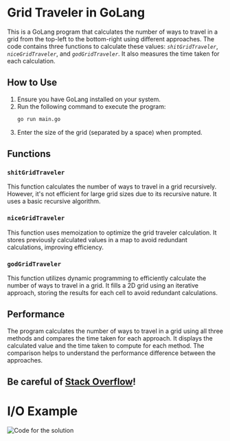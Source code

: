 # **Grid Traveler in GoLang**

This is a GoLang program that calculates the number of ways to travel in a grid from the top-left to the bottom-right using different approaches. The code contains three functions to calculate these values: *`shitGridTraveler`*, *`niceGridTraveler`*, and *`godGridTraveler`*. It also measures the time taken for each calculation.

## **How to Use**

1. Ensure you have GoLang installed on your system.
2. Run the following command to execute the program:
   ```bash
   go run main.go
3. Enter the size of the grid (separated by a space) when prompted.

## **Functions**

### `shitGridTraveler`

This function calculates the number of ways to travel in a grid recursively. However, it's not efficient for large grid sizes due to its recursive nature. It uses a basic recursive algorithm.

### `niceGridTraveler`

This function uses memoization to optimize the grid traveler calculation. It stores previously calculated values in a map to avoid redundant calculations, improving efficiency.

### `godGridTraveler`
This function utilizes dynamic programming to efficiently calculate the number of ways to travel in a grid. It fills a 2D grid using an iterative approach, storing the results for each cell to avoid redundant calculations.

## Performance

The program calculates the number of ways to travel in a grid using all three methods and compares the time taken for each approach. It displays the calculated value and the time taken to compute for each method. The comparison helps to understand the performance difference between the approaches.

## Be careful of [Stack Overflow](https://www.techtarget.com/whatis/definition/stack-overflow#:~:text=A%20stack%20overflow%20is%20a,been%20allocated%20to%20that%20stack.)!

# I/O Example
![Code for the solution](./gridTravelerEx.jpg)